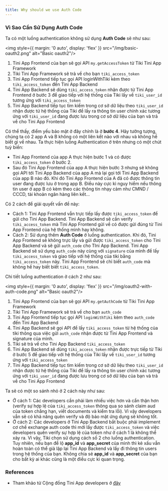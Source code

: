 ```yaml
---
title: Why should we use Auth Code
---
```


### Vì Sao Cần Sử Dụng Auth Code
Ta có một luồng authentication không sử dụng **Auth Code** sẽ như sau:

<img style={{ margin: '0 auto', display: 'flex' }} src="/img/basic-oauth2.png" alt="Basic oauth2"/>

1. Tini App Frontend của bạn sẽ gọi API `my.getAccessToken` từ Tiki Tini App Framework
2. Tiki Tini App Framework sẽ trả về cho bạn `tiki_access_token`
3. Tini App Frontend tiếp tục gọi API loginWithTiki kèm theo `tiki_access_token` đến Tini App Backend
4. Tini App Backend sẽ dùng `tiki_access_token` nhận được từ Tini App Frontend ở bước 3 để giao tiếp với hệ thống của Tiki lấy về `tiki_user_id` tương ứng với `tiki_access_token`
5. Tini App Backend tiếp tục tìm kiếm trong cơ sở dữ liệu theo `tiki_user_id` nhận được từ hệ thống của Tiki để lấy ra thông tin user chính xác tương ứng với `tiki_user_id` đang được lưu trong cơ sở dữ liệu của bạn và trả về cho Tini App Frontend

Có thể thấy, điểm yếu bảo mật ở đây chính là ở **bước 4**. Hãy tưởng tượng, chúng ta có 2 app A và B không có một liên kết nào với nhau và không hề biết gì về nhau. Ta thực hiện luồng Authentication ở trên nhưng có một chút tuỳ biến:
- Tini App Frontend của app A thực hiện bước 1 và có được `tiki_access_token` ở bước 2.
- Sau đó Tini App Frontend của app A thực hiện bước 3 nhưng sẽ không gọi API tới Tini App Backend của app A mà lại gọi tới Tini App Backend của app B nào đó. Khi đó Tini App Frontend của A đã có được thông tin user đang được lưu ở trong app B.
  Điều này cực kì nguy hiểm nếu thông tin user ở app B có kèm theo các thông tin nhạy cảm như CMND / CCCD, tài khoản ngân hàng liên kết...

Có 2 cách để giải quyết vấn đề này:
- Cách 1: Tini App Frontend vẫn trực tiếp lấy được `tiki_access_token` để gửi cho Tini App Backend. Tini App Backend sẽ cần verify `tiki_access_token` mà Tini App Frontend gửi về có được gửi đúng từ Tini App Frontend của hệ thống mình hay không.
- Cách 2: Sử dụng thêm **Auth Code** ở luồng authentication. Khi đó, Tini App Frontend sẽ không trực lấy và gửi được `tiki_access_token` cho Tini App Backend và sẽ gửi `auth_code` cho TIni App Backend. Tini App Backend sẽ sử dụng `auth_code` này cùng với `signature` của mình để lấy `tiki_access_token` và giao tiếp với hệ thống của tiki bằng `tiki_access_token` này. Tini App Frontend sẽ chỉ biết `auth_code` mà không hề hay biết biết `tiki_access_token`.

Chi tiết luồng authentication ở cách 2 như sau:

<img style={{ margin: '0 auto', display: 'flex' }} src="/img/oauth2-with-auth-code.png" alt="Basic oauth2"/>

1. Tini App Frontend của bạn sẽ gọi API `my.getAuthCode` từ Tiki Tini App Framework
2. Tiki Tini App Framework sẽ trả về cho bạn `auth_code`
3. Tini App Frontend tiếp tục gọi API `loginWithTiki` kèm theo `auth_code` đến Tini App Backend
4. Tini App Backend sẽ gọi API để lấy `tiki_access_token` từ hệ thống của tiki thông qua việc gửi `auth_code` nhận được từ Tini App Frontend và signature của mình.
5. Tiki sẽ trả về cho Tini App Backend `tiki_access_token`
6. Tini App Backend sẽ dùng `tiki_access_token` nhận được trực tiếp từ Tiki ở bước 5 để giao tiếp với hệ thống của Tiki lấy về `tiki_user_id` tương ứng với `tiki_access_token`
7. Tini App Backend tiếp tục tìm kiếm trong cơ sở dữ liệu theo `tiki_user_id` nhận được từ hệ thống của Tiki để lấy ra thông tin user chính xác tương ứng với `tiki_user_id` đang được lưu trong cơ sở dữ liệu của bạn và trả về cho Tini App Frontend

Ta sẽ có một so sánh nhỏ ở 2 cách này như sau:
- Ở cách 1: Các developers cần phải làm nhiều việc hơn và cẩn thận hơn (verify sự hợp lệ của `tiki_access_token` thông qua so sánh claim aud của token chẳng hạn, viết documents và kiểm tra lỗi). Vì vậy developers vẫn sẽ có khả năng quên verify và độ bảo mật ứng dụng sẽ không tốt.
- Ở cách 2: Các developers ở Tini App Backend bắt buộc phải implement cơ chế exchange auth code thì mới lấy được `tiki_access_token` và việc developers quên verify sự hợp lệ của token như ở cách 1 là không thể xảy ra.
  Vì vậy, Tiki chọn sử dụng cách số 2 cho luồng authentication.
  Tuy nhiên, nếu bạn để lộ **app_id** và **app_secret** của mình thì kẻ xấu vẫn hoàn toàn có thể giả lập lại Tini App Backend và lấy đi thông tin users trong hệ thống của bạn. Không chia sẻ **app_id** và **app_secret** của bạn cho bất kỳ ai khác cũng là một điều cực kì quan trọng.

### References

- Tham khảo từ Cộng đồng Tini App developers ở [đây](https://community.tiki.vn/t/h-i-trao-d-i-ki-n-th-c-flow-l-y-access-token-c-a-tini-app/168/3)